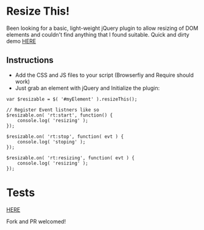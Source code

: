 # Resize This!

Been looking for a basic, light-weight jQuery plugin to allow resizing of DOM elements and couldn't find anything that I found suitable.
Quick and dirty demo [HERE](http://m4nuc.github.io/resizeThis/demo/)


## Instructions
* Add the CSS and JS files to your script (Browserfiy and Require should work)
* Just grab an element with jQuery and Initialize the plugin:

```
var $resizable = $( '#myElement' ).resizeThis();

// Register Event listners like so
$resizable.on( 'rt:start', function() {
    console.log( 'resizing' );
});

$resizable.on( 'rt:stop', function( evt ) {
    console.log( 'stoping' );
});

$resizable.on( 'rt:resizing', function( evt ) {
    console.log( 'resizing' );
});
```

# Tests
[HERE](http://m4nuc.github.io/resizeThis/tests/)


Fork and PR welcomed!

